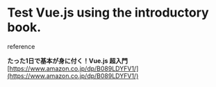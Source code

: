 # Test Vue.js using the introductory book.

reference  

**たった1日で基本が身に付く！Vue.js 超入門**  
[https://www.amazon.co.jp/dp/B089LDYFV1/](https://www.amazon.co.jp/dp/B089LDYFV1/)  
